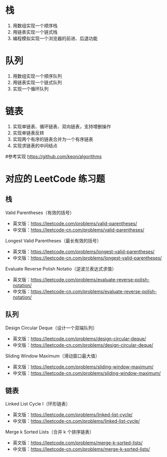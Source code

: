 # 栈
1. 用数组实现一个顺序栈
2. 用链表实现一个链式栈
3. 编程模拟实现一个浏览器的前进、后退功能
# 队列
1. 用数组实现一个顺序队列
2. 用链表实现一个链式队列
3. 实现一个循环队列
# 链表
1. 实现单链表、循环链表、双向链表，支持增删操作
2. 实现单链表反转
3. 实现两个有序的链表合并为一个有序链表
4. 实现求链表的中间结点

#参考实现
https://github.com/keon/algorithms


# 对应的 LeetCode 练习题
## 栈
Valid Parentheses（有效的括号）
- 英文版：https://leetcode.com/problems/valid-parentheses/
- 中文版：https://leetcode-cn.com/problems/valid-parentheses/

Longest Valid Parentheses（最长有效的括号）
- 英文版：https://leetcode.com/problems/longest-valid-parentheses/
- 中文版：https://leetcode-cn.com/problems/longest-valid-parentheses/

Evaluate Reverse Polish Notatio（逆波兰表达式求值）
- 英文版：https://leetcode.com/problems/evaluate-reverse-polish-notation/
- 中文版：https://leetcode-cn.com/problems/evaluate-reverse-polish-notation/

## 队列
Design Circular Deque（设计一个双端队列）
- 英文版：https://leetcode.com/problems/design-circular-deque/
- 中文版：https://leetcode-cn.com/problems/design-circular-deque/

Sliding Window Maximum（滑动窗口最大值）
- 英文版：https://leetcode.com/problems/sliding-window-maximum/
- 中文版：https://leetcode-cn.com/problems/sliding-window-maximum/

## 链表
Linked List Cycle I（环形链表）
- 英文版：https://leetcode.com/problems/linked-list-cycle/
- 中文版：https://leetcode-cn.com/problems/linked-list-cycle/

Merge k Sorted Lists（合并 k 个排序链表）
- 英文版：https://leetcode.com/problems/merge-k-sorted-lists/
- 中文版：https://leetcode-cn.com/problems/merge-k-sorted-lists/
